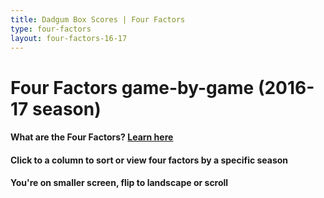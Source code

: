 ```yaml
---
title: Dadgum Box Scores | Four Factors
type: four-factors
layout: four-factors-16-17
---
```


# Four Factors game-by-game (2016-17 season)

#### What are the Four Factors? [Learn here](https://cbbstatshelp.com/four-factors/intro/)

<h4 class="jalek" >Click to a column to sort or view four factors by a specific season</h4> 

<h4 class="d-sm-none">You're on smaller screen, flip to landscape or scroll</h4>